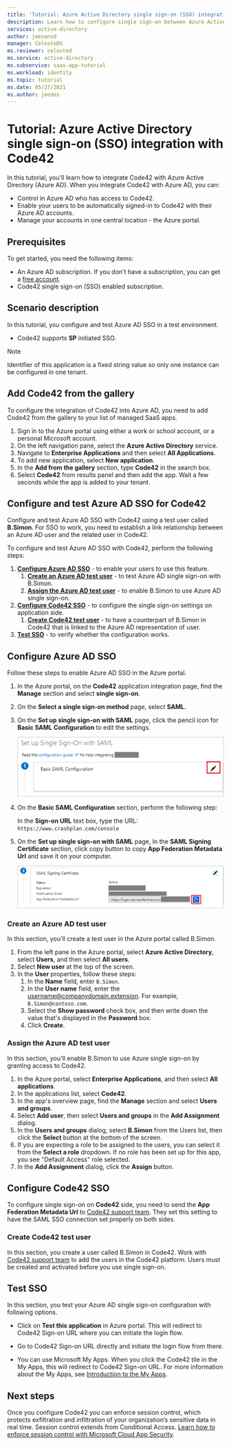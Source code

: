 ```yaml
---
title: 'Tutorial: Azure Active Directory single sign-on (SSO) integration with Code42 | Microsoft Docs'
description: Learn how to configure single sign-on between Azure Active Directory and Code42.
services: active-directory
author: jeevansd
manager: CelesteDG
ms.reviewer: celested
ms.service: active-directory
ms.subservice: saas-app-tutorial
ms.workload: identity
ms.topic: tutorial
ms.date: 05/27/2021
ms.author: jeedes
---
```


# Tutorial: Azure Active Directory single sign-on (SSO) integration with Code42

In this tutorial, you'll learn how to integrate Code42 with Azure Active Directory (Azure AD). When you integrate Code42 with Azure AD, you can:

* Control in Azure AD who has access to Code42.
* Enable your users to be automatically signed-in to Code42 with their Azure AD accounts.
* Manage your accounts in one central location - the Azure portal.

## Prerequisites

To get started, you need the following items:

* An Azure AD subscription. If you don't have a subscription, you can get a [free account](https://azure.microsoft.com/free/).
* Code42 single sign-on (SSO) enabled subscription.

## Scenario description

In this tutorial, you configure and test Azure AD SSO in a test environment.

* Code42 supports **SP** initiated SSO.

> [!NOTE]
> Identifier of this application is a fixed string value so only one instance can be configured in one tenant.

## Add Code42 from the gallery

To configure the integration of Code42 into Azure AD, you need to add Code42 from the gallery to your list of managed SaaS apps.

1. Sign in to the Azure portal using either a work or school account, or a personal Microsoft account.
1. On the left navigation pane, select the **Azure Active Directory** service.
1. Navigate to **Enterprise Applications** and then select **All Applications**.
1. To add new application, select **New application**.
1. In the **Add from the gallery** section, type **Code42** in the search box.
1. Select **Code42** from results panel and then add the app. Wait a few seconds while the app is added to your tenant.

## Configure and test Azure AD SSO for Code42

Configure and test Azure AD SSO with Code42 using a test user called **B.Simon**. For SSO to work, you need to establish a link relationship between an Azure AD user and the related user in Code42.

To configure and test Azure AD SSO with Code42, perform the following steps:

1. **[Configure Azure AD SSO](#configure-azure-ad-sso)** - to enable your users to use this feature.
    1. **[Create an Azure AD test user](#create-an-azure-ad-test-user)** - to test Azure AD single sign-on with B.Simon.
    1. **[Assign the Azure AD test user](#assign-the-azure-ad-test-user)** - to enable B.Simon to use Azure AD single sign-on.
1. **[Configure Code42 SSO](#configure-code42-sso)** - to configure the single sign-on settings on application side.
    1. **[Create Code42 test user](#create-code42-test-user)** - to have a counterpart of B.Simon in Code42 that is linked to the Azure AD representation of user.
1. **[Test SSO](#test-sso)** - to verify whether the configuration works.

## Configure Azure AD SSO

Follow these steps to enable Azure AD SSO in the Azure portal.

1. In the Azure portal, on the **Code42** application integration page, find the **Manage** section and select **single sign-on**.
1. On the **Select a single sign-on method** page, select **SAML**.
1. On the **Set up single sign-on with SAML** page, click the pencil icon for **Basic SAML Configuration** to edit the settings.

   ![Edit Basic SAML Configuration](common/edit-urls.png)

1. On the **Basic SAML Configuration** section, perform the following step:

    In the **Sign-on URL** text box, type the URL:
    `https://www.crashplan.com/console`

1. On the **Set up single sign-on with SAML** page, In the **SAML Signing Certificate** section, click copy button to copy **App Federation Metadata Url** and save it on your computer.

	![The Certificate download link](common/copy-metadataurl.png)

### Create an Azure AD test user

In this section, you'll create a test user in the Azure portal called B.Simon.

1. From the left pane in the Azure portal, select **Azure Active Directory**, select **Users**, and then select **All users**.
1. Select **New user** at the top of the screen.
1. In the **User** properties, follow these steps:
   1. In the **Name** field, enter `B.Simon`.  
   1. In the **User name** field, enter the username@companydomain.extension. For example, `B.Simon@contoso.com`.
   1. Select the **Show password** check box, and then write down the value that's displayed in the **Password** box.
   1. Click **Create**.

### Assign the Azure AD test user

In this section, you'll enable B.Simon to use Azure single sign-on by granting access to Code42.

1. In the Azure portal, select **Enterprise Applications**, and then select **All applications**.
1. In the applications list, select **Code42**.
1. In the app's overview page, find the **Manage** section and select **Users and groups**.
1. Select **Add user**, then select **Users and groups** in the **Add Assignment** dialog.
1. In the **Users and groups** dialog, select **B.Simon** from the Users list, then click the **Select** button at the bottom of the screen.
1. If you are expecting a role to be assigned to the users, you can select it from the **Select a role** dropdown. If no role has been set up for this app, you see "Default Access" role selected.
1. In the **Add Assignment** dialog, click the **Assign** button.

## Configure Code42 SSO

To configure single sign-on on **Code42** side, you need to send the **App Federation Metadata Url** to [Code42 support team](mailto:idpsupport@code42.com). They set this setting to have the SAML SSO connection set properly on both sides.

### Create Code42 test user

In this section, you create a user called B.Simon in Code42. Work with [Code42 support team](mailto:idpsupport@code42.com) to add the users in the Code42 platform. Users must be created and activated before you use single sign-on.

## Test SSO 

In this section, you test your Azure AD single sign-on configuration with following options. 

* Click on **Test this application** in Azure portal. This will redirect to Code42 Sign-on URL where you can initiate the login flow. 

* Go to Code42 Sign-on URL directly and initiate the login flow from there.

* You can use Microsoft My Apps. When you click the Code42 tile in the My Apps, this will redirect to Code42 Sign-on URL. For more information about the My Apps, see [Introduction to the My Apps](../user-help/my-apps-portal-end-user-access.md).

## Next steps

Once you configure Code42 you can enforce session control, which protects exfiltration and infiltration of your organization’s sensitive data in real time. Session control extends from Conditional Access. [Learn how to enforce session control with Microsoft Cloud App Security](/cloud-app-security/proxy-deployment-aad).

